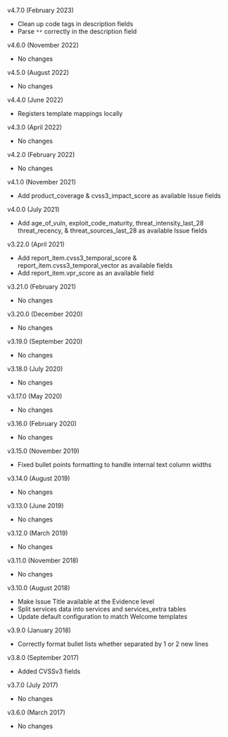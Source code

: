 v4.7.0 (February 2023)
  - Clean up code tags in description fields
  - Parse `**` correctly in the description field

v4.6.0 (November 2022)
  - No changes

v4.5.0 (August 2022)
  - No changes

v4.4.0 (June 2022)
  - Registers template mappings locally

v4.3.0 (April 2022)
  - No changes

v4.2.0 (February 2022)
  - No changes

v4.1.0 (November 2021)
  - Add product_coverage & cvss3_impact_score as available Issue fields

v4.0.0 (July 2021)
  - Add age_of_vuln, exploit_code_maturity, threat_intensity_last_28 threat_recency, & threat_sources_last_28 as available Issue fields

v3.22.0 (April 2021)
  - Add report_item.cvss3_temporal_score & report_item.cvss3_temporal_vector as available fields
  - Add report_item.vpr_score as an available field

v3.21.0 (February 2021)
  - No changes

v3.20.0 (December 2020)
  - No changes

v3.19.0 (September 2020)
  - No changes

v3.18.0 (July 2020)
  - No changes

v3.17.0 (May 2020)
  - No changes

v3.16.0 (February 2020)
  - No changes

v3.15.0 (November 2019)
  - Fixed bullet points formatting to handle internal text column widths

v3.14.0 (August 2019)
  - No changes

v3.13.0 (June 2019)
  - No changes

v3.12.0 (March 2019)
  - No changes

v3.11.0 (November 2018)
  - No changes

v3.10.0 (August 2018)
  - Make Issue Title available at the Evidence level
  - Split services data into services and services_extra tables
  - Update default configuration to match Welcome templates

v3.9.0 (January 2018)
  - Correctly format bullet lists whether separated by 1 or 2 new lines

v3.8.0 (September 2017)
  - Added CVSSv3 fields

v3.7.0 (July 2017)
  - No changes

v3.6.0 (March 2017)
  - No changes
